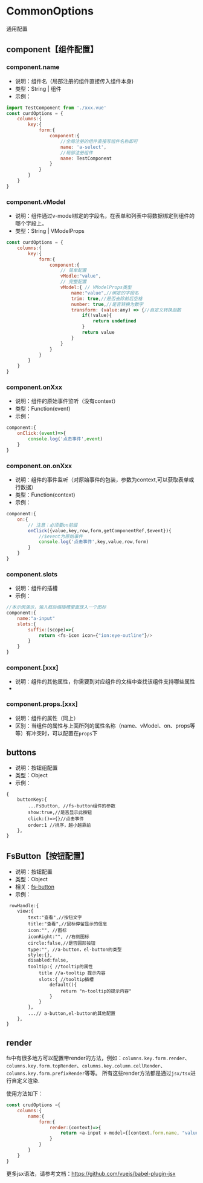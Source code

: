 # CommonOptions
通用配置

## component【组件配置】

### component.name
* 说明：组件名（局部注册的组件直接传入组件本身)
* 类型：String | 组件
* 示例： 
```js
import TestComponent from './xxx.vue'
const curdOptions = {
    columns:{
        key:{
            form:{
                component:{
                    //全局注册的组件直接写组件名称即可
                    name: 'a-select',
                    //局部注册组件
                    name: TestComponent
                }
            }
        }
    }
}
```

### component.vModel
* 说明：组件通过v-model绑定的字段名，在表单和列表中将数据绑定到组件的哪个字段上。
* 类型：String | VModelProps

```js
const curdOptions = {
    columns:{
        key:{
            form:{
                component:{
                    // 简单配置
                    vModle:"value", 
                    // 完整配置
                    vModel:{ // VModelProps类型
                        name:"value",//绑定的字段名
                        trim: true,//是否去除前后空格
                        number: true,//是否转换为数字
                        transform: (value:any) => {//自定义转换函数
                            if(!value){
                                return undefined
                            }
                            return value
                        }
                    }
                }
            }
        }
    }
}
```


### component.onXxx
* 说明：组件的原始事件监听（没有context）
* 类型：Function(event)
* 示例：
```js
component:{
    onClick:(event)=>{
        console.log('点击事件',event)
    }
}
```

### component.on.onXxx
* 说明：组件的事件监听（对原始事件的包装，参数为context,可以获取表单或行数据）
* 类型：Function(context)
* 示例：
```js
component:{
    on:{
        // 注意：必须要on前缀
        onClick({value,key,row,form,getComponentRef,$event}){
            //$event为原始事件
            console.log('点击事件',key,value,row,form)
        }
    }
}
```


### component.slots
* 说明：组件的插槽
* 示例： 
```js
//本示例演示，输入框后缀插槽里面放入一个图标
component:{
    name:"a-input"
    slots:{
        suffix:(scope)=>{
            return <fs-icon icon={"ion:eye-outline"}/>
        }
    }
}
```

### component.[xxx]
* 说明：组件的其他属性，你需要到对应组件的文档中查找该组件支持哪些属性
* 

### component.props.[xxx]
* 说明：组件的属性（同上）
* 区别：当组件的属性与上面所列的属性名称（name、vModel、on、props等等）有冲突时，可以配置在`props`下




## buttons
* 说明：按钮组配置
* 类型：Object
* 示例：
```
{
    buttonKey:{
        ...FsButton, //fs-button组件的参数
        show:true,//是否显示此按钮
        click:()=>{}//点击事件
        order:1 //排序，越小越靠前
    },
}
```


## FsButton【按钮配置】
* 说明：按钮配置
* 类型：Object
* 相关：[fs-button](./components/crud/basic/fs-button.md)
* 示例：
```
 rowHandle:{
    view:{
        text:"查看",//按钮文字
        title:"查看",//鼠标停留显示的信息
        icon:"", //图标
        iconRight:"", //右侧图标
        circle:false,//是否圆形按钮
        type:"", //a-button，el-button的类型
        style:{},
        disabled:false,
        tooltip:{ //tooltip的属性
            title //a-tooltip 提示内容
            slots:{ //tooltip插槽
                default(){
                    return "n-tooltip的提示内容"
                }
            }
        },
        ...// a-button,el-button的其他配置
    },
}
```



## render
fs中有很多地方可以配置带render的方法，例如：`columns.key.form.render`、`columns.key.form.topRender`、`columns.key.column.cellRender`、`columns.key.form.prefixRender`等等。
所有这些render方法都是通过`jsx/tsx`进行自定义渲染.

使用方法如下：
```js
const crudOptions ={
    columns:{
        name:{
            form:{
                render:(context)=>{
                    return <a-input v-model={[context.form.name, "value"]} />    //<------注意这里的v-model写法
                }
            }
        }
    }
}
```

更多jsx语法，请参考文档：https://github.com/vuejs/babel-plugin-jsx

